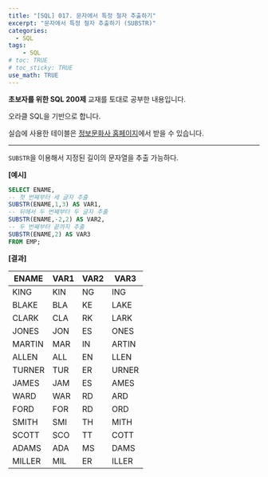 ```yaml
---
title: "[SQL] 017. 문자에서 특정 철자 추출하기"
excerpt: "문자에서 특정 철자 추출하기 (SUBSTR)"
categories: 
  - SQL
tags: 
    - SQL
# toc: TRUE
# toc_sticky: TRUE
use_math: TRUE
---
```


**초보자를 위한 SQL 200제** 교재를 토대로 공부한 내용입니다.

오라클 SQL을 기반으로 합니다.

실습에 사용한 테이블은 [정보문화사 홈페이지](http://infopub.co.kr/index.asp)에서 받을 수 있습니다.

---

`SUBSTR`을 이용해서 지정된 길이의 문자열을 추출 가능하다.

**[예시]**

```sql
SELECT ENAME,
-- 첫 번째부터 세 글자 추출
SUBSTR(ENAME,1,3) AS VAR1,
-- 뒤에서 두 번째부터 두 글자 추출
SUBSTR(ENAME,-2,2) AS VAR2,
-- 두 번째부터 끝까지 추출
SUBSTR(ENAME,2) AS VAR3
FROM EMP;
```


**[결과]**

ENAME|VAR1|VAR2|VAR3
|-|-|-|-|
KING|KIN|NG|ING
BLAKE|BLA|KE|LAKE
CLARK|CLA|RK|LARK
JONES|JON|ES|ONES
MARTIN|MAR|IN|ARTIN
ALLEN|ALL|EN|LLEN
TURNER|TUR|ER|URNER
JAMES|JAM|ES|AMES
WARD|WAR|RD|ARD
FORD|FOR|RD|ORD
SMITH|SMI|TH|MITH
SCOTT|SCO|TT|COTT
ADAMS|ADA|MS|DAMS
MILLER|MIL|ER|ILLER